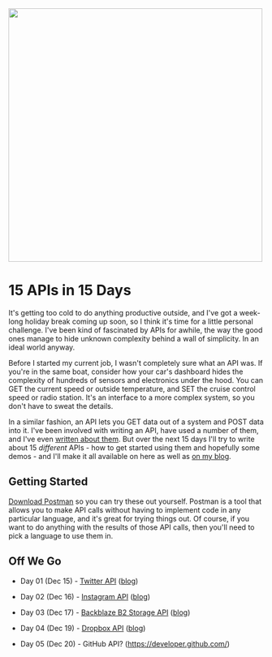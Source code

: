 <img src="https://grantwinney.com/content/images/2017/12/winter-hike-1796562_1920.jpg" width=500>

# 15 APIs in 15 Days

It's getting too cold to do anything productive outside, and I've got a week-long holiday break coming up soon, so I think it's time for a little personal challenge. I've been kind of fascinated by APIs for awhile, the way the good ones manage to hide unknown complexity behind a wall of simplicity. In an ideal world anyway.

Before I started my current job, I wasn't completely sure what an API was. If you're in the same boat, consider how your car's dashboard hides the complexity of hundreds of sensors and electronics under the hood. You can GET the current speed or outside temperature, and SET the cruise control speed or radio station. It's an interface to a more complex system, so you don't have to sweat the details.

In a similar fashion, an API lets you GET data out of a system and POST data into it. I've been involved with writing an API, have used a number of them, and I've even [written about them](https://grantwinney.com/what-is-an-api/). But over the next 15 days I'll try to write about 15 _different_ APIs - how to get started using them and hopefully some demos - and I'll make it all available on here as well as [on my blog](https://grantwinney.com/tag/15-apis-in-15-days/).

## Getting Started

[Download Postman](https://www.getpostman.com/) so you can try these out yourself. Postman is a tool that allows you to make API calls without having to implement code in any particular language, and it's great for trying things out. Of course, if you want to do anything with the results of those API calls, then you'll need to pick a language to use them in.

## Off We Go

- Day 01 (Dec 15) - [Twitter API](Day%2001%20-%20Twitter.md) ([blog](https://grantwinney.com/day-1-twitter-api/))

- Day 02 (Dec 16) - [Instagram API](Day%2002%20-%20Instagram.md) ([blog](https://grantwinney.com/day-2-instagram-api/))

- Day 03 (Dec 17) - [Backblaze B2 Storage API](Day%2003%20-%20Backblaze%20B2%20API.md) ([blog](https://grantwinney.com/day-3-backblaze-b2-api/))

- Day 04 (Dec 19) - [Dropbox API](Day%2004%20-%20Dropbox%20API.md) ([blog](https://grantwinney.com/day-4-dropbox-api/))

- Day 05 (Dec 20) - GitHub API? (https://developer.github.com/)
